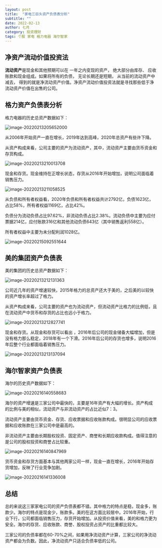 ```yaml
---
layout: post
title:  "家电三巨头资产负债表分析"
subtitle: ""
date: 2022-02-13
author: 七月
category: 投资理财
tags: 个股 家电 格力电器 海尔智家
---
```


## 净资产流动价值投资法

**流动资产**是现金和其他预期可以在 一年之内变现的资产， 绝大部分由库存、 应收账款和现金组成。如果将所有的负债， 无论长期还是短期， 从当前的流动资产中减去， 得到的就是净流动资产价值。净资产流动价值投资法就是寻找那些低于净流动资产价值在出售的公司。

## 格力资产负债表分析

格力电器的历史总资产数据如下：

![image-20220213205652000](/img/image-20220213205652000.png)

从2006年开始资产一直在增长，2019年达到高峰，2020年总资产有些许下降。

从资产构成来看，公司主要的资产为流动资产，其中，流动资产主要由货币资金和存货构成。

![image-20220213210013708](/img/image-20220213210013708.png)

现金和存货。现金维持在正增长状态，存货从2016年开始增加，说明公司面临着销售压力。

![image-20220213211058525](/img/image-20220213211058525.png)

从负债和所有者权益看，2020年负债和所有者权益共计2792亿，负债1623亿，占比58%，所有者权益1169亿，占比42%。

负债分为流动负债占比97.62%，非流动负债占比2.38%。流动负债中主要为应付票据214亿，应付账款316亿和其他流动负债643亿（其中销售返利558亿）。

所有者权益中主要为未分配利润1028亿。

![image-20220215092551644](/img//image-20220215092551644.png)



## 美的集团资产负债表

美的集团的历史总资产数据如下：

![image-20220213212131363](/img/image-20220213212131363.png)

公司近几年的资产增速较快，2015年格力的总资产还大于美的，之后美的以较快的资产增长率超过了格力。

从资产构成来看，公司主要的资产也为流动资产，但流动资产比格力的比例低，且在流动资产中货币和存货的占比也远小于格力。

![image-20220213212827741](/img/image-20220213212827741.png)

现金和存货。从现金和存货可以看出 ，2016年后公司的现金储备大幅增加，但是没有格力那么稳定，2018年有一个下滑。2016年后公司的存货也增多，说明2016年后整个行业都面临着销售压力。

![image-20220213213137094](/img/image-20220213213137094.png)

## 海尔智家资产负债表

海尔的历史资产数据如下：

![image-20220216140558683](/img//image-20220216140558683.png)

海尔的资产增速是三家公司中最快的，主要是16年资产有大幅的增长。资产构成的比例与美的相似，流动资产与非流动资产的占比近似7：3。

流动资产主要由货币资金、存货、应收票据和应收账款构成。很明显公司的应收票据和应收账款在三家公司中是最高的。

非流动资产主要由长期股权投资、固定资产、商誉和长期应收款构成。值得注意的是公司的股权投资和商誉占比较重。

![image-20220216140847969](/img//image-20220216140847969.png)

货币资金和存货方面基本与其他两家公司一样，现金一直在增长，2016年开始存货增加，反映了行业竞争加剧。

![image-20220216141336008](/img//image-20220216141336008.png)

## 总结

总的来说这三家家电公司的资产负债表都不错。其中格力的特点是稳，现金多，账款少。海尔的特点是现金少，账款多。美的在这方面比较居中。2016年开始，行业下行，公司都面临销售压力，存货开始增加。从投资价值来看，美的和格力更为安全。海尔的存货、应收账款、商誉、股权投资占资产的比重都比较大。

三家公司的负债率都在60-70%之间，如果用净流动资产计算，三家公司的净流动资产都会为负数。因此，净流动资产只适合负债率低的公司。